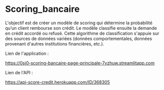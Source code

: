 # Scoring_bancaire

L'objectif est de créer un modèle de scoring qui détermine la probabilité qu’un client rembourse son crédit. Le modèle classifie ensuite la demande en crédit accordé ou refusé. Cette algorithme de classification s'appuie sur des sources de données variées (données comportementales, données provenant d'autres institutions financières, etc.).


Lien de l'application :

https://0sj0-scoring-bancaire-page-principale-7vzhuw.streamlitapp.com

Lien de l'API :

https://api-score-credit.herokuapp.com/ID/368305 
